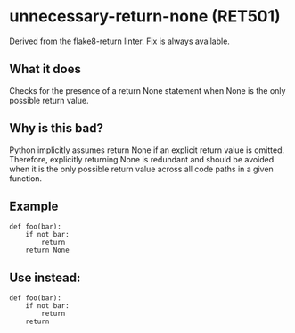 # unnecessary-return-none (RET501)
Derived from the flake8-return linter.
Fix is always available.
## What it does
Checks for the presence of a return None statement when None is the only
possible return value.
## Why is this bad?
Python implicitly assumes return None if an explicit return value is
omitted. Therefore, explicitly returning None is redundant and should be
avoided when it is the only possible return value across all code paths
in a given function.
## Example
```
def foo(bar):
    if not bar:
        return
    return None
```
## Use instead:
```
def foo(bar):
    if not bar:
        return
    return
```